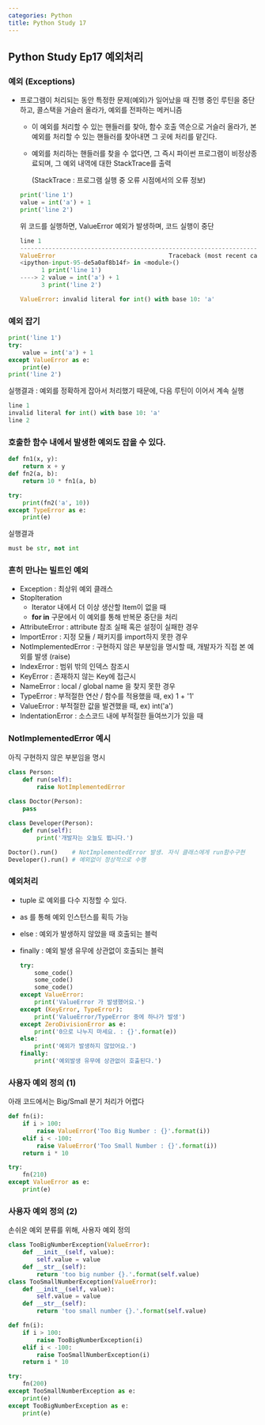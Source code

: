 ```yaml
---
categories: Python
title: Python Study 17
---
```


## Python Study Ep17 예외처리

### 예외 (Exceptions)

- 프로그램이 처리되는 동안 특정한 문제(예외)가 일어났을 때 진행 중인 루틴을 중단하고, 콜스택을 거슬러 올라가, 예외를 전파하는 메커니즘

  - 이 예외를 처리할 수 있는 핸들러를 찾아, 함수 호출 역순으로 거슬러 올라가, 본 예외를 처리할 수 있는 핸들러를 찾아내면 그 곳에 처리를 맡긴다.

  - 예외를 처리하는 핸들러를 찾을 수 없다면, 그 즉시 파이썬 프로그램이 비정상종료되며, 그 예외 내역에 대한 StackTrace를 출력

    (StackTrace : 프로그램 실행 중 오류 시점에서의 오류 정보)

  ```python
  print('line 1')
  value = int('a') + 1
  print('line 2')
  ```

  위 코드를 실행하면, ValueError 예외가 발생하며, 코드 실행이 중단

  ```python
  line 1
  ---------------------------------------------------------------------------
  ValueError                                Traceback (most recent call last)
  <ipython-input-95-de5a0af8b14f> in <module>()
        1 print('line 1')
  ----> 2 value = int('a') + 1
        3 print('line 2')
  
  ValueError: invalid literal for int() with base 10: 'a'
  ```



### 예외 잡기

```python
print('line 1')
try:
    value = int('a') + 1
except ValueError as e:
    print(e)
print('line 2')
```

실행결과 : 예외를 정확하게 잡아서 처리했기 때문에, 다음 루틴이 이어서 계속 실행

```python
line 1
invalid literal for int() with base 10: 'a'
line 2
```



### 호출한 함수 내에서 발생한 예외도 잡을 수 있다.

```python
def fn1(x, y):
    return x + y
def fn2(a, b):
    return 10 * fn1(a, b)

try:
    print(fn2('a', 10))
except TypeError as e:
    print(e)
```

실행결과

```python
must be str, not int
```



### 흔히 만나는 빌트인 예외

- Exception : 최상위 예외 클래스
- StopIteration
  - Iterator 내에서 더 이상 생산할 Item이 없을 때
  - **for in** 구문에서 이 예외를 통해 반복문 중단을 처리
- AttributeError : attribute 참조 실패 혹은 설정이 실패한 경우
- ImportError : 지정 모듈 / 패키지를 import하지 못한 경우
- NotImplementedError : 구현하지 않은 부분임을 명시할 때, 개발자가 직접 본 예외를 발생 (raise)
- IndexError : 범위 밖의 인덱스 참조시
- KeyError : 존재하지 않는 Key에 접근시
- NameError : local / global name 을 찾지 못한 경우
- TypeError : 부적절한 연산 / 함수를 적용했을 때, ex) 1 + '1'
- ValueError : 부적절한 값을 발견했을 때, ex) int('a')
- IndentationError : 소스코드 내에 부적절한 들여쓰기가 있을 때



### NotImplementedError 예시

아직 구현하지 않은 부분임을 명시

```python
class Person:
    def run(self):
        raise NotImplementedError
        
class Doctor(Person):
    pass

class Developer(Person):
    def run(self):
        print('개발자는 오늘도 뜁니다.')

Doctor().run()    # NotImplementedError 발생. 자식 클래스에게 run함수구현                           (overriding)을 강제하는 효과
Developer().run() # 예외없이 정상적으로 수행
```



### 예외처리

- tuple 로 예외를 다수 지정할 수 있다.

- as 를 통해 예외 인스턴스를 획득 가능

- else : 예외가 발생하지 않았을 때 호출되는 블럭

- finally : 예외 발생 유무에 상관없이 호출되는 블럭

  ```python
  try:
      some_code()
      some_code()
      some_code()
  except ValueError:
      print('ValueError 가 발생했어요.')
  except (KeyError, TypeError):
      print('ValueError/TypeError 중에 하나가 발생')
  except ZeroDivisionError as e:
      print('0으로 나누지 마세요. : {}'.format(e))
  else:
      print('예외가 발생하지 않았어요.')
  finally:
      print('예외발생 유무에 상관없이 호출된다.')
  ```

  

### 사용자 예외 정의 (1)

아래 코드에서는 Big/Small 분기 처리가 어렵다

```python
def fn(i):
    if i > 100:
        raise ValueError('Too Big Number : {}'.format(i))
    elif i < -100:
        raise ValueError('Too Small Number : {}'.format(i))
    return i * 10

try:
    fn(210)
except ValueError as e:
    print(e)
```

### 사용자 예외 정의 (2)

손쉬운 예외 분류를 위해, 사용자 예외 정의

```python
class TooBigNumberException(ValueError):
    def __init__(self, value):
        self.value = value
	def __str__(self):
        return 'too big number {}.'.format(self.value)
class TooSmallNumberException(ValueError):
    def __init__(self, value):
        self.value = value
    def __str__(self):
        return 'too small number {}.'.format(self.value)

def fn(i):
    if i > 100:
        raise TooBigNumberException(i)
    elif i < -100:
        raise TooSmallNumberException(i)
	return i * 10

try:
    fn(200)
except TooSmallNumberException as e:
    print(e)
except TooBigNumberException as e:
    print(e)
```


